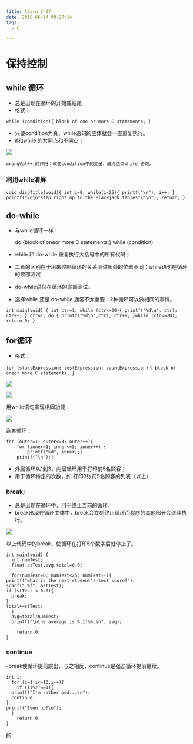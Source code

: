 ```yaml
---
title: learn-C-07
date: 2016-06-14 08:27:14
tags:
  - C

---
```





<!-- more -->

# 保持控制 #

## while 循环 ##

- 总是出现在循环的开始或结尾
- 格式：

`while (condition){
block of one or more C statements;
}`

- 只要condition为真，while语句的主体就会一直重复执行。
- if和while 的共同点和不同点：

![](http://ww1.sinaimg.cn/large/691a3013gw1f4ujjs5yhfj20dg0833z8.jpg)

    wrongVal++;的作用：改变condition中的变量，最终结束while 语句。

### 利用while清屏 ###

`void dispTitle(void){
	int i=0;
	while(i<25){
		printf("\n");
		i++;
	}
	printf("\n\n*step right up to the Blackjack tables*\n\n");
	return;
}
`

## do-while ##

- 与while循环一样：

    do {block of oneor more C statements;}
while (condition)

- while 和 do-while 重复执行大括号中的所有代码；
- 二者的区别在于用来控制循环的关系测试所处的位置不同：while语句在循环的顶部测试
- do-while语句在循环的底部测试。
- 选择while 还是 do-while 通常不太重要：2种循环可以做相同的事情。

`int main(void) {
   int ctr=1;
	while (ctr<=20){
 	 printf("%d\n", ctr);
	 ctr++;
	}
	ctr=1;
	do {
		printf("%d\n",ctr);
 		ctr++;
	}while (ctr<=20);
	return 0;
}`


## for循环 ##

- 格式：

`for (startExpression; testExpression; countExpression)`
`{ block of oneor more C statements; }`

![](http://ww4.sinaimg.cn/large/691a3013gw1f4ws646kdej207r02amx3.jpg)

![](http://ww3.sinaimg.cn/large/691a3013gw1f4ws8l1800j206n04jjre.jpg)

用while语句实现相同功能：

![](http://ww4.sinaimg.cn/large/691a3013gw1f4wsbqmbirj207h02zt8n.jpg)

嵌套循环：

    for (outer=1; outer<=3; outer++){
    	for (inner=1; inner<=5; inner++) {
			printf("%d", inner);}
		printf("\n");}

- 外层循环从1到3，内层循环用于打印前5名顾客；
- 用于循环特定的次数，如 打印3张前5名顾客的列表（以上）

### break; ###

- 总是出现在循环中，用于终止当前的循环。
- break出现在循环主体中，break会立刻终止循环而程序的其他部分会继续执行。

![](http://ww2.sinaimg.cn/large/691a3013gw1f4wtlgtk24j20ch035t8s.jpg)

以上代码中的break，使循环在打印5个数字后就停止了。



    int main(void) {
      int numTest;
      float stTest,avg,total=0.0;
    
      for(numTest=0; numTest<25; numTest++){
    printf("what is the next student's test score?");
    scanf(" %f", &stTest);
    if (stTest < 0.0){
      break;
    }
    total+=stTest;
      }
      avg=total/numTest;
      printf("\nthe average is %.1f%%.\n", avg);
    
    	return 0;
    }

### continue ###

-break使循环提前跳出，与之相反，continue是强迫循环提前继续。

    int i;
      for (i=1;i<=10;i++){
    	if ((i%2)==1){
      printf("I'm rather odd...\n");
      continue;
    }
    printf("Even up!\n");
      }
    	return 0;
    }



的
